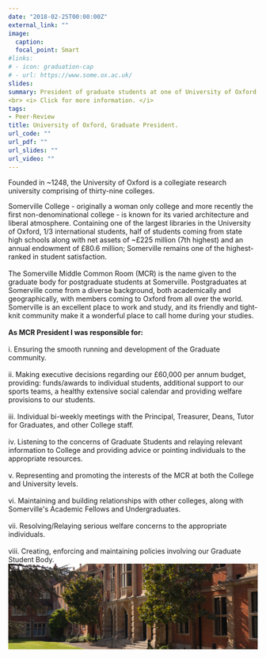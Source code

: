 ```yaml
---
date: "2018-02-25T00:00:00Z"
external_link: ""
image:
  caption: 
  focal_point: Smart
#links:
# - icon: graduation-cap
# - url: https://www.some.ox.ac.uk/
slides: 
summary: President of graduate students at one of University of Oxford's colleges - Somerville College. <br>
<br> <i> Click for more information. </i>
tags:
- Peer-Review
title: University of Oxford, Graduate President.
url_code: ""
url_pdf: ""
url_slides: ""
url_video: ""
---
```


Founded in ~1248, the University of Oxford is a collegiate research university comprising of thirty-nine colleges. <br>

Somerville College - originally a woman only college and more recently the first non-denominational college - is known for its varied architecture and liberal atmosphere. Containing one of the largest libraries in the University of Oxford, 1/3 international students, half of students coming from state high schools along with net assets of ~£225 million (7th highest) and an annual endowment of £80.6 million; Somerville remains one of the highest-ranked in student satisfaction. <br>
<br>
The Somerville Middle Common Room (MCR) is the name given to the graduate body for postgraduate students at Somerville. Postgraduates at Somerville come from a diverse background, both academically and geographically, with members coming to Oxford from all over the world. Somerville is an excellent place to work and study, and its friendly and tight-knit community make it a wonderful place to call home during your studies.<br>
<br>
<b>As MCR President I was responsible for:</b> <br>
<br>
i. Ensuring the smooth running and development of the Graduate community. <br>
<br>
ii. Making executive decisions regarding our £60,000 per annum budget, providing: funds/awards to individual students, additional support to our sports teams, a healthy extensive social calendar and providing welfare provisions to our students.<br>
<br>
iii. Individual bi-weekly meetings with the Principal, Treasurer, Deans, Tutor for Graduates, and other College staff. <br>
<br>
iv. Listening to the concerns of Graduate Students and relaying relevant information to College and providing advice or pointing individuals to the appropriate resources.<br>
<br>
v. Representing and promoting the interests of the MCR at both the College and University levels.<br>
<br>
vi. Maintaining and building relationships with other colleges, along with Somerville's Academic Fellows and Undergraduates.<br>
<br>
vii. Resolving/Relaying serious welfare concerns to the appropriate individuals. <br>
<br>
viii. Creating, enforcing and maintaining policies involving our Graduate Student Body. <br>
![Somerville](s.jpg)


